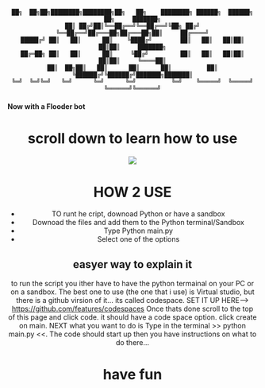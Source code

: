 <div align="center">

```
██╗  ██╗██╗████████╗████████╗██╗   ██╗    ████████╗ ██████╗  ██████╗ ██╗     ███████╗
██║ ██╔╝██║╚══██╔══╝╚══██╔══╝╚██╗ ██╔╝    ╚══██╔══╝██╔═══██╗██╔═══██╗██║     ██╔════╝
█████╔╝ ██║   ██║      ██║    ╚████╔╝        ██║   ██║   ██║██║   ██║██║     ███████╗
██╔═██╗ ██║   ██║      ██║     ╚██╔╝         ██║   ██║   ██║██║   ██║██║     ╚════██║
██║  ██╗██║   ██║      ██║      ██║          ██║   ╚██████╔╝╚██████╔╝███████╗███████║
╚═╝  ╚═╝╚═╝   ╚═╝      ╚═╝      ╚═╝          ╚═╝    ╚═════╝  ╚═════╝ ╚══════╝╚══════╝
```
<div align="left">

#### Now with a Flooder bot

<div align="center">
 
# scroll down to learn how to use

<p align="center">
 <img src="https://images-wixmp-ed30a86b8c4ca887773594c2.wixmp.com/f/fec027d5-943a-4543-994b-bd45f4b09ff1/ddc147q-4de5ed23-e4d1-4ecd-89d9-a6376915381e.png/v1/fill/w_1280,h_792,strp/minimalist_cat_art___minimalism___outline_lineart__by_deetees_ddc147q-fullview.png?token=eyJ0eXAiOiJKV1QiLCJhbGciOiJIUzI1NiJ9.eyJzdWIiOiJ1cm46YXBwOjdlMGQxODg5ODIyNjQzNzNhNWYwZDQxNWVhMGQyNmUwIiwiaXNzIjoidXJuOmFwcDo3ZTBkMTg4OTgyMjY0MzczYTVmMGQ0MTVlYTBkMjZlMCIsIm9iaiI6W1t7ImhlaWdodCI6Ijw9NzkyIiwicGF0aCI6IlwvZlwvZmVjMDI3ZDUtOTQzYS00NTQzLTk5NGItYmQ0NWY0YjA5ZmYxXC9kZGMxNDdxLTRkZTVlZDIzLWU0ZDEtNGVjZC04OWQ5LWE2Mzc2OTE1MzgxZS5wbmciLCJ3aWR0aCI6Ijw9MTI4MCJ9XV0sImF1ZCI6WyJ1cm46c2VydmljZTppbWFnZS5vcGVyYXRpb25zIl19.ZevPdeMRo9GoJE5Cn_JUZCgV0yEWxmc0vvdLbJgUSD0" />
</p>

# HOW 2 USE

* TO runt he cript, downoad Python or have a sandbox
* Downoad the files and add them to the Python terminal/Sandbox
* Type Python main.py
* Select one of the options
 
## easyer way to explain it
to run the script you ither have to have the python termainal on your PC or on a sandbox. The best one to use (the one that i use) is Virtual studio, but 
there is a github virsion of it... its called codespace. SET IT UP HERE--> https://github.com/features/codespaces Once thats done scroll to the top of this 
page and click code. it should have a code space option. click create on main. NEXT what you want to do is Type in the terminal >> python main.py <<. The code should start up then you have instructions on what to do there...

# have fun
